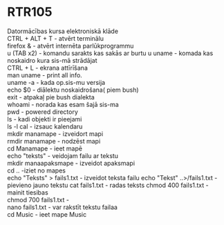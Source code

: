# RTR105
Datormācības kursa elektroniskā klāde  
CTRL + ALT + T - atvērt terminālu  
firefox & - atvērt  internēta parlūkprogrammu  
u (TAB x2) -  komandu sarakts kas sakās ar burtu u
uname - komada kas noskaidro kura sis-mā strādājat   
CTRL + L - ekrana attīrīšana  
 man uname - print all info.  
 uname -a  - kada op.sis-mu versija  
 echo $0 - diālektu noskaidrošana( piem bush)  
 exit - atpakaļ pie bush dialekta  
 whoami - norada kas esam šajā sis-ma  
 pwd - powered directory  
 ls - kadi objekti ir pieejami  
 ls -l 
 cal - izsauc kalendaru  
mkdir manamape - izveidort mapi  
rmdir manamape - nodzēst mapi  
cd Manamape - ieet mapē  
echo "teksts" - veidojam failu ar tekstu  
mkdir manaapaksmape - izveidot apaksmapi  
cd .. -iziet no mapes  
echo "Teksts" > fails1.txt - izveidot teksta failu 
echo "Tekst" ..>/fails1.txt - pievieno jauno tekstu
cat fails1.txt - radas teksts
chmod 400 fails1.txt - mainit tiesibas  
chmod 700 fails1.txt -  
nano fails1.txt - var rakstīt tekstu failaa  
cd Music - ieet mape Music  
